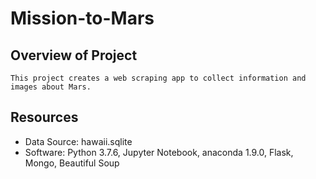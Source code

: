 # Mission-to-Mars

## Overview of Project
	This project creates a web scraping app to collect information and images about Mars.


## Resources
- Data Source: hawaii.sqlite
- Software: Python 3.7.6, Jupyter Notebook, anaconda 1.9.0, Flask, Mongo, Beautiful Soup

	

